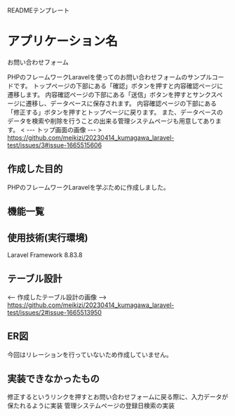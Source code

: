 READMEテンプレート

# アプリケーション名
お問い合わせフォーム

PHPのフレームワークLaravelを使ってのお問い合わせフォームのサンプルコードです。
トップページの下部にある「確認」ボタンを押すと内容確認ページに遷移します。
内容確認ページの下部にある「送信」ボタンを押すとサンクスページに遷移し、データベースに保存されます。
内容確認ページの下部にある「修正する」ボタンを押すとトップページに戻ります。
また、データベースのデータを検索や削除を行うことの出来る管理システムページも用意してあります。
< --- トップ画面の画像 --- >
https://github.com/meikizi/20230414_kumagawa_laravel-test/issues/3#issue-1665515606

## 作成した目的
PHPのフレームワークLaravelを学ぶために作成しました。

## 機能一覧

## 使用技術(実行環境)
Laravel Framework 8.83.8

## テーブル設計
<-- 作成したテーブル設計の画像 -->
https://github.com/meikizi/20230414_kumagawa_laravel-test/issues/2#issue-1665513950

## ER図
今回はリレーションを行っていないため作成していません。

## 実装できなかったもの
修正するというリンクを押すとお問い合わせフォームに戻る際に、入力データが保たれるように実装
管理システムページの登録日検索の実装
